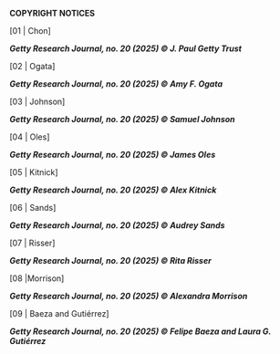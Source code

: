 **COPYRIGHT NOTICES**

\[01 \| Chon\]

***Getty Research Journal, no. 20 (2025) © J. Paul Getty Trust***

\[02 \| Ogata\]

***Getty Research Journal, no. 20 (2025) © Amy F. Ogata***

\[03 \| Johnson\]

***Getty Research Journal, no. 20 (2025) © Samuel Johnson***

\[04 \| Oles\]

***Getty Research Journal, no. 20 (2025) © James Oles***

\[05 \| Kitnick\]

***Getty Research Journal, no. 20 (2025) © Alex Kitnick***

\[06 \| Sands\]

***Getty Research Journal, no. 20 (2025) © Audrey Sands***

\[07 \| Risser\]

***Getty Research Journal, no. 20 (2025) © Rita Risser***

\[08 \|Morrison\]

***Getty Research Journal, no. 20 (2025) © Alexandra Morrison***

\[09 \| Baeza and Gutiérrez\]

***Getty Research Journal, no. 20 (2025) © Felipe Baeza and Laura G. Gutiérrez***
